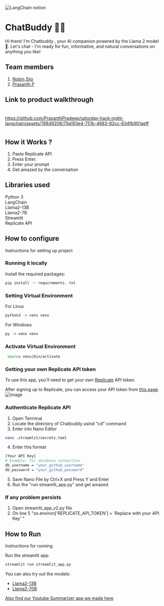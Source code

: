 

![LangChain notion](https://github.com/TH-Activities/saturday-hack-night-template/assets/117498997/af58a18d-932c-4ee7-870b-20820cfa3f3f)




# ChatBuddy 🤖💬

Hi there! I'm Chatbuddy , your AI companion powered by the Llama 2 model🦙. Let's chat - I'm ready for fun, informative, and natural conversations on anything you like! 

## Team members
1. [Nobin Sijo](https://www.linkedin.com/in/nobin-sijo-a22711291)
2. [Prasanth P](https://www.linkedin.com/in/prasanth1010000)

## Link to product walkthrough

#



https://github.com/PrasanthPradeep/saturday-hack-night-langchain/assets/78849206/79a193e4-751b-4683-82cc-634fb901aeff



#
#

## How it Works ?
1. Paste Replicate API
2. Press Enter.
3. Enter your prompt
4. Get amazed by the conversation
   
## Libraries used
Python 3<br>
LangChain<br>
Llama2-13B<br>
Llama2-7B<br>
Streamlit<br>
Replicate API<br>

## How to configure
Instructions for setting up project

### Running it locally

Install the required packages:

```bash
pip install -r requirements. txt
```
### Setting Virtual Environment
For Linux
```bash
python3 -m venv venv
```
For Windows
```bash
py -m venv venv
```
### Activate Virtual Environment
```bash
 source venv/bin/activate
```

### Getting your own Replicate API token

To use this app, you'll need to get your own [Replicate](https://replicate.com/) API token.

After signing up to Replicate, you can access your API token from [this page](https://replicate.com/account/api-tokens).
![image](https://github.com/PrasanthPradeep/saturday-hack-night-langchain/assets/143606368/30b17fa5-384e-48a2-ac8b-30cfd0500dca)

### Authenticate Replicate API
1. Open Terminal
2. Locate the directory of Chatbuddy usind "cd" command
3. Enter into Nano Editor
   

  
   

```bash
nano .streamlit/secrets.toml
```
4. Enter this format
   
```bash
[Your API Key]
# Example: for database connection
db_username = "your_github_username"
db_password = "your_github_password"
```
5. Save Nano File by Ctrl+X and Press Y and Enter
6. Run the "run streamlit_app.py" and get amazed

### If any problem persists
1. Open streamlit_app_v2.py file
2. On line 5 "os.environ['REPLICATE_API_TOKEN'] = 'Replace with your API Key' "


## How to Run
Instructions for running

Run the streamlit app:

```bash
streamlit run streamlit_app.py
```
You can also try out the models:
- [Llama2-13B](https://replicate.com/a16z-infra/llama13b-v2-chat)
- [Llama2-70B](https://replicate.com/replicate/llama70b-v2-chat)

[Also find our Youtube Summarizer app we made here](https://github.com/PrasanthPradeep/saturday-hack-night-langchain/tree/master)



